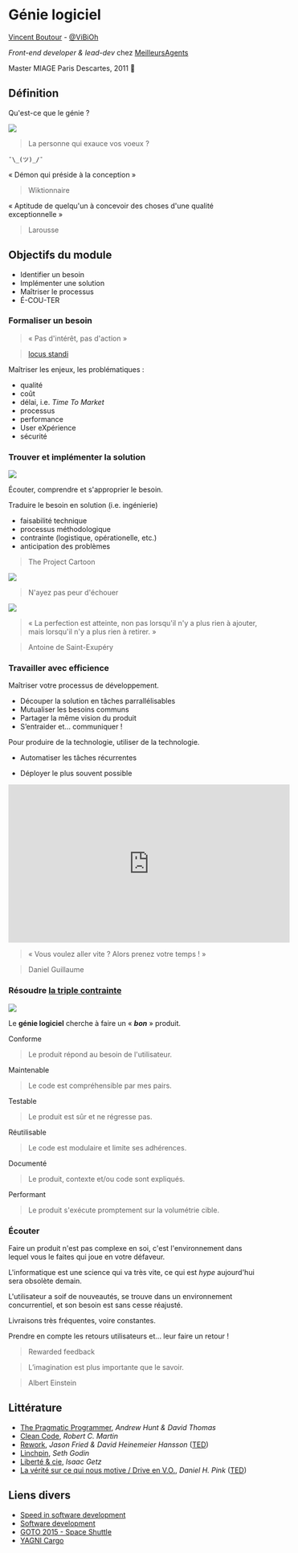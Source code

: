 # Génie logiciel

[Vincent Boutour](https://vibioh.fr) - [@ViBiOh](https://github.com/ViBiOh)

*Front-end developer & lead-dev* chez [MeilleursAgents](https://www.meilleursagents.com)

Master MIAGE Paris Descartes, 2011 👴


## Définition

Qu'est-ce que le génie ?


![](img/genie.png)

> La personne qui exauce vos voeux ?

`¯\_(ツ)_/¯`


« Démon qui préside à la conception »

> Wiktionnaire


« Aptitude de quelqu'un à concevoir des choses d'une qualité exceptionnelle »

> Larousse


## Objectifs du module


* Identifier un besoin
* Implémenter une solution
* Maîtriser le processus
* É-COU-TER


### Formaliser un besoin

> « Pas d'intérêt, pas d'action »

> [locus standi](https://fr.wikipedia.org/wiki/Intérêt_à_agir)


Maîtriser les enjeux, les problématiques :

* qualité
* coût
* délai, i.e. *Time To Market*
* processus
* performance
* User eXpérience
* sécurité


### Trouver et implémenter la solution

![](img/shadok.jpg)


Écouter, comprendre et s'approprier le besoin.


Traduire le besoin en solution (i.e. ingénierie)

* faisabilité technique
* processus méthodologique
* contrainte (logistique, opérationelle, etc.)
* anticipation des problèmes


> The Project Cartoon

![](img/cartoon.png)


> N'ayez pas peur d'échouer

![](img/fail.png)


> « La perfection est atteinte, non pas lorsqu'il n'y a plus rien à ajouter, mais lorsqu'il n'y a plus rien à retirer. »

> Antoine de Saint-Exupéry


### Travailler avec efficience


Maîtriser votre processus de développement.


* Découper la solution en tâches parrallélisables
* Mutualiser les besoins communs
* Partager la même vision du produit
* S’entraider et… communiquer !


Pour produire de la technologie, utiliser de la technologie.

* Automatiser les tâches récurrentes

* Déployer le plus souvent possible


<iframe width="560" height="315" src="https://www.youtube.com/embed/0SM6t4F4CdY" frameborder="0" allow="autoplay; encrypted-media" allowfullscreen></iframe>


> « Vous voulez aller vite ? Alors prenez votre temps ! »

> Daniel Guillaume


### Résoudre [la triple contrainte](https://en.wikipedia.org/wiki/Project_management_triangle)


![](img/triptique.jpg)


Le **génie logiciel** cherche à faire un « ***bon*** » produit.


Conforme

> Le produit répond au besoin de l'utilisateur.


Maintenable

> Le code est compréhensible par mes pairs.


Testable

> Le produit est sûr et ne régresse pas.


Réutilisable

> Le code est modulaire et limite ses adhérences.


Documenté

> Le produit, contexte et/ou code sont expliqués.


Performant

> Le produit s'exécute promptement sur la volumétrie cible.


### Écouter


Faire un produit n'est pas complexe en soi, c'est l'environnement dans lequel vous le faites qui joue en votre défaveur.


L'informatique est une science qui va très vite, ce qui est *hype* aujourd'hui sera obsolète demain.


L'utilisateur a soif de nouveautés, se trouve dans un environnement concurrentiel, et son besoin est sans cesse réajusté.


Livraisons très fréquentes, voire constantes.


Prendre en compte les retours utilisateurs et... leur faire un retour !

> Rewarded feedback


> L’imagination est plus importante que le savoir.

> Albert Einstein


## Littérature

* [The Pragmatic Programmer](http://www.amazon.fr/dp/B003GCTQAE), *Andrew Hunt & David Thomas*
* [Clean Code](http://www.amazon.fr/dp/B001GSTOAM), *Robert C. Martin*
* [Rework](http://www.amazon.fr/dp/B003ELY7PG), *Jason Fried & David Heinemeier Hansson* ([TED](https://www.ted.com/talks/jason_fried_why_work_doesn_t_happen_at_work))
* [Linchpin](http://www.amazon.fr/dp/0749953357), *Seth Godin*
* [Liberté & cie](http://amzn.eu/7xAo3m6), *Isaac Getz*
* [La vérité sur ce qui nous motive / Drive en V.O.](http://amzn.eu/33hnA5B), *Daniel H. Pink* ([TED](https://www.ted.com/talks/dan_pink_on_motivation))


## Liens divers

* [Speed in software development](https://www.targetprocess.com/articles/speed-in-software-development/)
* [Software development](https://medium.freecodecamp.org/learn-the-fundamentals-of-a-good-developer-mindset-in-15-minutes-81321ab8a682)
* [GOTO 2015 - Space Shuttle](https://www.youtube.com/watch?v=AyrRoKN_kvg)
* [YAGNI Cargo](https://codeahoy.com/2017/08/19/yagni-cargo-cult-and-overengineering-the-planes-wont-land-just-because-you-built-a-runway-in-your-backyard/)
